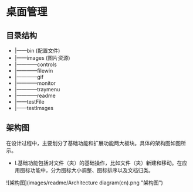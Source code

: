 # 桌面管理
## 目录结构
- |——bin (配置文件)
- |——images (图片资源)
- |————controls 
- |————filewin
- |————gif 
- |————monitor
- |————traymenu 
- |————readme 
- |——testFile 
- |——testImsges
## 架构图
在设计过程中，主要划分了基础功能和扩展功能两大板块。具体的架构图如图所示。
- Ⅰ.基础功能包括对文件（夹）的基础操作，比如文件（夹）新建和移动。在应用图标功能中，分为图标大小调整、图标排序以及文档归类。


![架构图](images/readme/Architecture diagram(cn).png "架构图")
